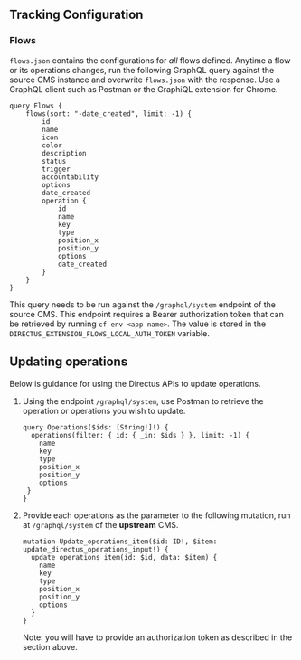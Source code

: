 ## Tracking Configuration

### Flows

`flows.json` contains the configurations for _all_ flows defined. Anytime a flow or its operations changes, run the following GraphQL query against the source CMS instance and overwrite `flows.json` with the response. Use a GraphQL client such as Postman or the GraphiQL extension for Chrome.

```
query Flows {
    flows(sort: "-date_created", limit: -1) {
        id
        name
        icon
        color
        description
        status
        trigger
        accountability
        options
        date_created
        operation {
            id
            name
            key
            type
            position_x
            position_y
            options
            date_created
        }
    }
}

```

This query needs to be run against the `/graphql/system` endpoint of the source CMS. This endpoint requires a Bearer authorization token that can be retrieved by running `cf env <app name>`. The value is stored in the `DIRECTUS_EXTENSION_FLOWS_LOCAL_AUTH_TOKEN` variable.


## Updating operations
Below is guidance for using the Directus APIs to update operations.

1. Using the endpoint `/graphql/system`, use Postman to retrieve the operation or operations you wish to update.
   ```
   query Operations($ids: [String!]!) {
     operations(filter: { id: { _in: $ids } }, limit: -1) {
       name
       key
       type
       position_x
       position_y
       options
    }
   }
   ```
2. Provide each operations as the parameter to the following mutation, run at `/graphql/system` of the **upstream** CMS.
   ```
   mutation Update_operations_item($id: ID!, $item: update_directus_operations_input!) {
     update_operations_item(id: $id, data: $item) {
       name
       key
       type
       position_x
       position_y
       options
     }
   }
   ```
   Note: you will have to provide an authorization token as described in the section above.